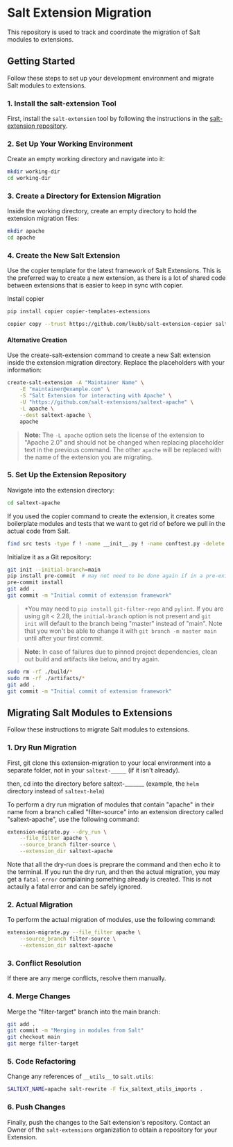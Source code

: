# Salt Extension Migration

This repository is used to track and coordinate the migration of Salt modules to extensions.

## Getting Started

Follow these steps to set up your development environment and migrate Salt modules to extensions.

### 1. Install the salt-extension Tool

First, install the `salt-extension` tool by following the instructions in the [salt-extension
repository](https://github.com/saltstack/salt-extension).

### 2. Set Up Your Working Environment

Create an empty working directory and navigate into it:

```bash
mkdir working-dir
cd working-dir
```

### 3. Create a Directory for Extension Migration

Inside the working directory, create an empty directory to hold the extension migration files:

```bash
mkdir apache
cd apache
```

### 4. Create the New Salt Extension

Use the copier template for the latest framework of Salt Extensions. This is the preferred way to create a new extension,
as there is a lot of shared code between extensions that is easier to keep in sync with copier.

Install copier
```bash
pip install copier copier-templates-extensions
```

```bash
copier copy --trust https://github.com/lkubb/salt-extension-copier saltext-apache
```

#### Alternative Creation

Use the create-salt-extension command to create a new Salt extension inside the extension migration directory. Replace
the placeholders with your information:

```bash
create-salt-extension -A "Maintainer Name" \
    -E "maintainer@example.com" \
    -S "Salt Extension for interacting with Apache" \
    -U "https://github.com/salt-extensions/saltext-apache" \
    -L apache \
    --dest saltext-apache \
    apache
```

> **Note:** The `-L apache` option sets the license of the extension to "Apache 2.0" and should not be changed when
> replacing placeholder text in the previous command. The other `apache` will be replaced with the name of the extension you are migrating.

### 5. Set Up the Extension Repository

Navigate into the extension directory:

```bash
cd saltext-apache
```

If you used the copier command to create the extension, it creates some boilerplate modules and tests
that we want to get rid of before we pull in the actual code from Salt.

```bash
find src tests -type f ! -name __init__.py ! -name conftest.py -delete
```

Initialize it as a Git repository:

```bash
git init --initial-branch=main
pip install pre-commit  # may not need to be done again if in a pre-existing virtual environment
pre-commit install
git add .
git commit -m "Initial commit of extension framework"
```
> *You may need to `pip install` `git-filter-repo` and `pylint`.
> If you are using git < 2.28, the `initial-branch` option is not present and `git init` will default to the branch being "master" instead of "main". Note that you won't be able to change it with `git branch -m master main` until after your first commit.

> **Note:** In case of failures due to pinned project dependencies, clean out build and artifacts like below, and try again.

```bash
sudo rm -rf ./build/*
sudo rm -rf ./artifacts/*
git add .
git commit -m "Initial commit of extension framework"
```

## Migrating Salt Modules to Extensions

Follow these instructions to migrate Salt modules to extensions.

### 1. Dry Run Migration

First, git clone this extension-migration to your local environment into a separate folder, not in your `saltext-_____` (if it isn't already).

then, cd into the directory before saltext-_______ (example, the `helm` directory instead of `saltext-helm`)

To perform a dry run migration of modules that contain "apache" in their name from a branch called "filter-source" into
an extension directory called "saltext-apache", use the following command:

```bash
extension-migrate.py --dry_run \
    --file_filter apache \
    --source_branch filter-source \
    --extension_dir saltext-apache
```

Note that all the dry-run does is preprare the command and then echo it to the terminal. If you run the dry run, and then the actual migration, you may get a `fatal error` complaining something already is created. This is not actaully a fatal error and can be safely ignored.

### 2. Actual Migration

To perform the actual migration of modules, use the following command:

```bash
extension-migrate.py --file_filter apache \
    --source_branch filter-source \
    --extension_dir saltext-apache
```

### 3. Conflict Resolution

If there are any merge conflicts, resolve them manually.

### 4. Merge Changes

Merge the "filter-target" branch into the main branch:

```bash
git add .
git commit -m "Merging in modules from Salt"
git checkout main
git merge filter-target
```

### 5. Code Refactoring

Change any references of `__utils__` to `salt.utils`:

```bash
SALTEXT_NAME=apache salt-rewrite -F fix_saltext_utils_imports .
```

### 6. Push Changes

Finally, push the changes to the Salt extension's repository. Contact an Owner of the `salt-extensions` organization to
obtain a repository for your Extension.
